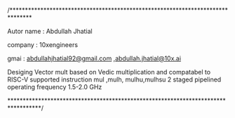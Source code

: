 /*******************************************************************************

  Autor name : Abdullah Jhatial                                                       
  
 company        : 10xengineers                                                        
  
  gmai       : abdullahjhatial92@gmail.com   ,abdullah.jhatial@10x.ai                                                  
  
  Desiging Vector mult based on  Vedic multiplication   and compatabel to RISC-V 
  supported instruction mul ,mulh, mulhu,mulhsu
  2 staged pipelined 
  operating frequency 1.5-2.0 GHz
    
  




**********************************************************************************/
